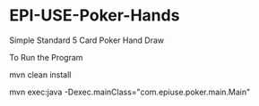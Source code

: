 # EPI-USE-Poker-Hands
Simple Standard 5 Card Poker Hand Draw

To Run the Program

mvn clean install

mvn exec:java -Dexec.mainClass="com.epiuse.poker.main.Main"
